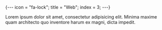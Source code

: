 {---
  icon = "fa-lock";
  title = "Web";
  index = 3;
---}

Lorem ipsum dolor sit amet, consectetur adipisicing elit. Minima maxime quam architecto quo inventore harum ex magni, dicta impedit.
